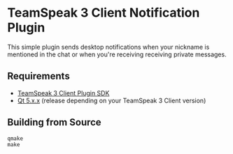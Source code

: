 # TeamSpeak 3 Client Notification Plugin

This simple plugin sends desktop notifications when your nickname is mentioned in the chat or when
you're receiving receiving private messages.

## Requirements

- [TeamSpeak 3 Client Plugin SDK](https://github.com/svenpaulsen/ts3client-pluginsdk)
- [Qt 5.x.x](https://www.qt.io) (release depending on your TeamSpeak 3 Client version)

## Building from Source

    qmake
    make
